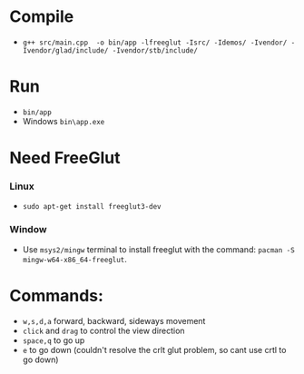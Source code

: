 # Compile
- ``g++ src/main.cpp  -o bin/app -lfreeglut -Isrc/ -Idemos/ -Ivendor/ -Ivendor/glad/include/ -Ivendor/stb/include/``
# Run
- ``bin/app``
- Windows ``bin\app.exe``

# Need FreeGlut

### Linux
- ``sudo apt-get install freeglut3-dev``

### Window
- Use ``msys2/mingw`` terminal to install freeglut with the command: ``pacman -S mingw-w64-x86_64-freeglut``.

# Commands:
- ``w,s,d,a``  forward, backward, sideways movement
- ``click`` and ``drag`` to control the view direction
- ``space,q`` to go up 
-  ``e`` to go down (couldn't resolve the crlt glut problem, so cant use crtl to go down) 